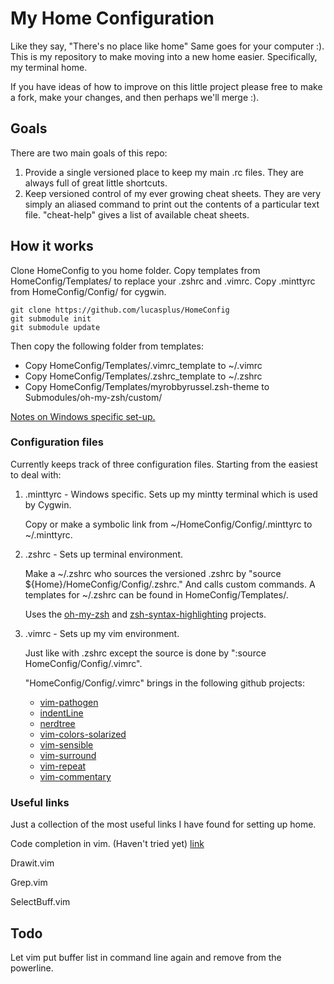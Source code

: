 # My Home Configuration #

Like they say, "There's no place like home" Same goes for your computer :).
This is my repository to make moving into a new home easier. Specifically, my
terminal home.

If you have ideas of how to improve on this little project please free to make
a fork, make your changes, and then perhaps we'll merge :).

## Goals ##

There are two main goals of this repo:

1. Provide a single versioned place to keep my main .rc files. They are always
   full of great little shortcuts. 
2. Keep versioned control of my ever growing cheat sheets. They are very simply
   an aliased command to print out the contents of a particular text file.
   "cheat-help" gives a list of available cheat sheets.
  
## How it works ##

Clone HomeConfig to you home folder. Copy templates from HomeConfig/Templates/
to replace your .zshrc and .vimrc. Copy .minttyrc from HomeConfig/Config/ for
cygwin.

    git clone https://github.com/lucasplus/HomeConfig
    git submodule init
    git submodule update

Then copy the following folder from templates:

  * Copy HomeConfig/Templates/.vimrc_template to ~/.vimrc
  * Copy HomeConfig/Templates/.zshrc_template to ~/.zshrc
  * Copy HomeConfig/Templates/myrobbyrussel.zsh-theme to Submodules/oh-my-zsh/custom/

[Notes on Windows specific set-up.](src/master/CygwinSetup.md) 

### Configuration files ###

Currently keeps track of three configuration files. Starting from the easiest to deal with:

1. .minttyrc - Windows specific. Sets up my mintty terminal which is used by Cygwin.

    Copy or make a symbolic link from ~/HomeConfig/Config/.minttyrc to ~/.minttyrc.  

2. .zshrc - Sets up terminal environment.

    Make a ~/.zshrc who sources the versioned .zshrc by
    "source ${Home}/HomeConfig/Config/.zshrc." And calls custom commands.
    A templates for ~/.zshrc can be found in HomeConfig/Templates/. 

    Uses the [oh-my-zsh](https://github.com/robbyrussell/oh-my-zsh) and [zsh-syntax-highlighting](https://github.com/zsh-users/zsh-syntax-highlighting) projects.

3. .vimrc - Sets up my vim environment.
  
    Just like with .zshrc except the source is done by ":source
    HomeConfig/Config/.vimrc". 
  
    "HomeConfig/Config/.vimrc" brings in the following github projects:

    * [vim-pathogen](https://github.com/tpope/vim-pathogen)
    * [indentLine](https://github.com/Yggdroot/indentLine)
    * [nerdtree](https://github.com/scrooloose/nerdtree)
    * [vim-colors-solarized](https://github.com/altercation/vim-colors-solarized)
    * [vim-sensible](https://github.com/tpope/vim-sensible)
    * [vim-surround](https://github.com/tpope/vim-surround)
    * [vim-repeat](https://github.com/tpope/vim-repeat)
    * [vim-commentary](https://github.com/tpope/commentary)

### Useful links ###

Just a collection of the most useful links I have found for setting up home.

  Code completion in vim. (Haven't tried yet) [link](http://valloric.github.io/YouCompleteMe/)

  Drawit.vim
  
  Grep.vim

  SelectBuff.vim

## Todo ##

Let vim put buffer list in command line again and remove from the powerline.
